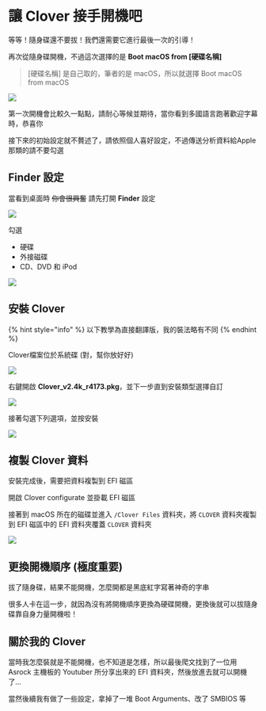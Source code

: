 # 讓 Clover 接手開機吧

等等！隨身碟還不要拔！我們還需要它進行最後一次的引導！

再次從隨身碟開機，不過這次選擇的是 **Boot macOS from \[硬碟名稱\]**

> \[硬碟名稱\] 是自己取的，筆者的是 macOS，所以就選擇 Boot macOS from macOS

![](../../.gitbook/assets/2-3_boot.jpg)

第一次開機會比較久一點點，請耐心等候並期待，當你看到多國語言跑著歡迎字幕時，恭喜你

接下來的初始設定就不贅述了，請依照個人喜好設定，不過傳送分析資料給Apple那類的請不要勾選

## Finder 設定

當看到桌面時 ~~你會很興奮~~ 請先打開 **Finder** 設定

![](../../.gitbook/assets/finder_1.png)

  
勾選

* 硬碟
* 外接磁碟
* CD、DVD 和 iPod

![](../../.gitbook/assets/finder_2.png)

## 安裝 Clover

{% hint style="info" %}
以下教學為直接翻譯版，我的裝法略有不同
{% endhint %}

Clover檔案位於系統碟 \(對，幫你放好好\)

![](../../.gitbook/assets/cloverfiles.png)

右鍵開啟 **Clover\_v2.4k\_r4173.pkg**，並下一步直到安裝類型選擇自訂

![](../../.gitbook/assets/cloverinstall_1.png)

接著勾選下列選項，並按安裝

![](../../.gitbook/assets/2-3_cloverinstall_2.png)

## 複製 Clover 資料

安裝完成後，需要把資料複製到 EFI 磁區

開啟 Clover configurate 並掛載 EFI 磁區

接著到 macOS 所在的磁碟並進入 `/Clover Files` 資料夾，將 `CLOVER` 資料夾複製到 EFI 磁區中的 EFI 資料夾覆蓋 `CLOVER` 資料夾

![](../../.gitbook/assets/2-3_cloverinstall_3png.png)

## 更換開機順序 \(極度重要\)

拔了隨身碟，結果不能開機，怎麼開都是黑底紅字寫著神奇的字串

很多人卡在這一步，就因為沒有將開機順序更換為硬碟開機，更換後就可以拔隨身碟靠自身力量開機啦！

##  關於我的 Clover

當時我怎麼裝就是不能開機，也不知道是怎樣，所以最後爬文找到了一位用 Asrock 主機板的 Youtuber 所分享出來的 EFI 資料夾，然後放進去就可以開機了...

當然後續我有做了一些設定，拿掉了一堆 Boot Arguments、改了 SMBIOS 等



